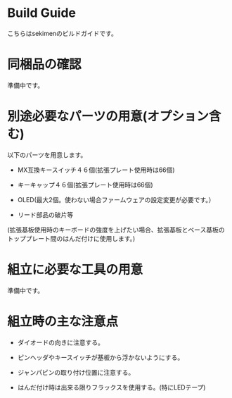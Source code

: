 # Build Guide
こちらはsekimenのビルドガイドです。
# 同梱品の確認
準備中です。
# 別途必要なパーツの用意(オプション含む)
以下のパーツを用意します。

* MX互換キースイッチ４６個(拡張プレート使用時は66個)

* キーキャップ４６個(拡張プレート使用時は66個)

* OLED(最大2個。使わない場合ファームウェアの設定変更が必要です。）

* リード部品の破片等

 (拡張基板使用時のキーボードの強度を上げたい場合、拡張基板とベース基板のトッププレート間のはんだ付けに使用します。) 

# 組立に必要な工具の用意
準備中です。
# 組立時の主な注意点
* ダイオードの向きに注意する。

* ピンヘッダやキースイッチが基板から浮かないようにする。

* ジャンパピンの取り付け位置に注意する。

* はんだ付け時は出来る限りフラックスを使用する。(特にLEDテープ)

